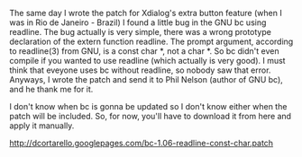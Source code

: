 The same day I wrote the patch for Xdialog's extra button feature (when I was in Rio de Janeiro - Brazil) I found a little bug in the GNU bc using readline.
The bug actually is very simple, there was a wrong prototype declaration of the extern function readline. The prompt argument, according to readline(3) from GNU, is a const char *, not a char *.
So bc didn't even compile if you wanted to use readline (which actually is very good). I must think that eveyone uses bc without readline, so nobody saw that error.
Anyways, I wrote the patch and send it to Phil Nelson (author of GNU bc), and he thank me for it.

I don't know when bc is gonna be updated so I don't know either when the patch will be included. So, for now, you'll have to download it from here and apply it manually.

<http://dcortarello.googlepages.com/bc-1.06-readline-const-char.patch>


